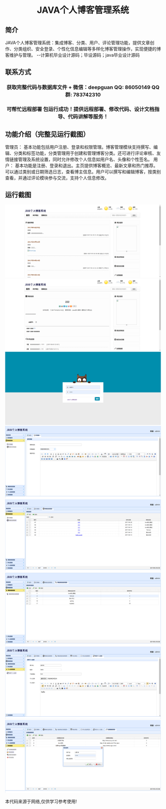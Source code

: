 <p><h1 align="center">JAVA个人博客管理系统</h1></p>

## 简介
JAVA个人博客管理系统：集成博客、分类、用户、评论管理功能，提供文章创作、分类组织、安全登录、个性化信息编辑等多样化博客管理操作，实现便捷的博客维护与管理。    --计算机毕业设计源码；毕设源码；java毕业设计源码


## 联系方式
<p><h3 align="center">获取完整代码与数据库文件 + 微信：deepguan QQ: 86050149 QQ群: 783742310</h3></p>
<p><h3 align="center">可帮忙远程部署 包运行成功！提供远程部署、修改代码、设计文档指导、代码讲解等服务！</h3></p>

## 功能介绍（完整见运行截图）
管理员： 基本功能包括用户注册、登录和权限管理。博客管理模块支持撰写、编辑、分类和标签功能，分类管理用于创建和管理博客分类。还可进行评论审核、友情链接管理及系统设置，同时允许修改个人信息如用户名、头像和个性签名。 用户： 基本功能是注册、登录和退出。主页提供博客概览、最新文章和热门推荐。可以通过类别或日期筛选日志，查看博主信息。用户可以撰写和编辑博客，按类别查看，并通过评论模块参与交流，支持个人信息修改。


## 运行截图
![](imgs/588112-20211231232704302-875044148.png)
![](imgs/588112-20211231232726183-1713718153.png)
![](imgs/588112-20211231232710121-1840912862.png)
![](imgs/588112-20211231232738833-439014064.png)
![](imgs/588112-20211231232745306-621617734.png)
![](imgs/588112-20211231232751211-1099968142.png)
![](imgs/588112-20211231232758231-1499626457.png)
![](imgs/588112-20211231232804053-529137404.png)

<p>本代码来源于网络,仅供学习参考使用!</p>
